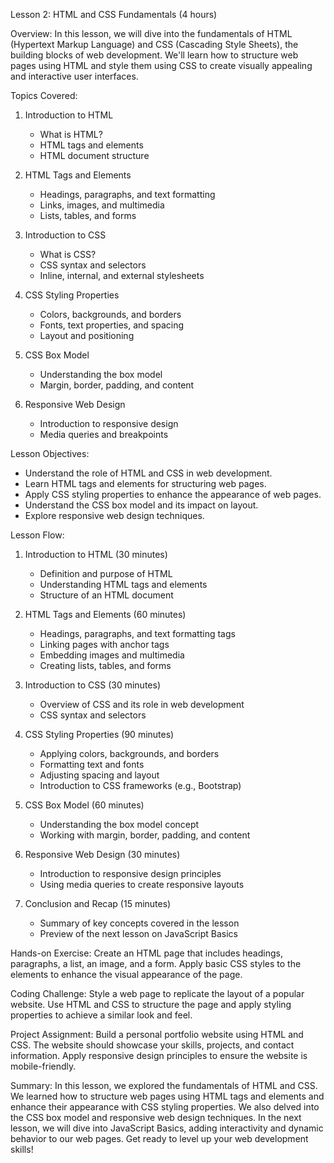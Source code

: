 Lesson 2: HTML and CSS Fundamentals (4 hours)

Overview:
In this lesson, we will dive into the fundamentals of HTML (Hypertext Markup Language) and CSS (Cascading Style Sheets), the building blocks of web development. We'll learn how to structure web pages using HTML and style them using CSS to create visually appealing and interactive user interfaces.

Topics Covered:
1. Introduction to HTML
   - What is HTML?
   - HTML tags and elements
   - HTML document structure

2. HTML Tags and Elements
   - Headings, paragraphs, and text formatting
   - Links, images, and multimedia
   - Lists, tables, and forms

3. Introduction to CSS
   - What is CSS?
   - CSS syntax and selectors
   - Inline, internal, and external stylesheets

4. CSS Styling Properties
   - Colors, backgrounds, and borders
   - Fonts, text properties, and spacing
   - Layout and positioning

5. CSS Box Model
   - Understanding the box model
   - Margin, border, padding, and content

6. Responsive Web Design
   - Introduction to responsive design
   - Media queries and breakpoints

Lesson Objectives:
- Understand the role of HTML and CSS in web development.
- Learn HTML tags and elements for structuring web pages.
- Apply CSS styling properties to enhance the appearance of web pages.
- Understand the CSS box model and its impact on layout.
- Explore responsive web design techniques.

Lesson Flow:
1. Introduction to HTML (30 minutes)
   - Definition and purpose of HTML
   - Understanding HTML tags and elements
   - Structure of an HTML document

2. HTML Tags and Elements (60 minutes)
   - Headings, paragraphs, and text formatting tags
   - Linking pages with anchor tags
   - Embedding images and multimedia
   - Creating lists, tables, and forms

3. Introduction to CSS (30 minutes)
   - Overview of CSS and its role in web development
   - CSS syntax and selectors

4. CSS Styling Properties (90 minutes)
   - Applying colors, backgrounds, and borders
   - Formatting text and fonts
   - Adjusting spacing and layout
   - Introduction to CSS frameworks (e.g., Bootstrap)

5. CSS Box Model (60 minutes)
   - Understanding the box model concept
   - Working with margin, border, padding, and content

6. Responsive Web Design (30 minutes)
   - Introduction to responsive design principles
   - Using media queries to create responsive layouts

7. Conclusion and Recap (15 minutes)
   - Summary of key concepts covered in the lesson
   - Preview of the next lesson on JavaScript Basics

Hands-on Exercise:
Create an HTML page that includes headings, paragraphs, a list, an image, and a form. Apply basic CSS styles to the elements to enhance the visual appearance of the page.

Coding Challenge:
Style a web page to replicate the layout of a popular website. Use HTML and CSS to structure the page and apply styling properties to achieve a similar look and feel.

Project Assignment:
Build a personal portfolio website using HTML and CSS. The website should showcase your skills, projects, and contact information. Apply responsive design principles to ensure the website is mobile-friendly.

Summary:
In this lesson, we explored the fundamentals of HTML and CSS. We learned how to structure web pages using HTML tags and elements and enhance their appearance with CSS styling properties. We also delved into the CSS box model and responsive web design techniques. In the next lesson, we will dive into JavaScript Basics, adding interactivity and dynamic behavior to our web pages. Get ready to level up your web development skills!